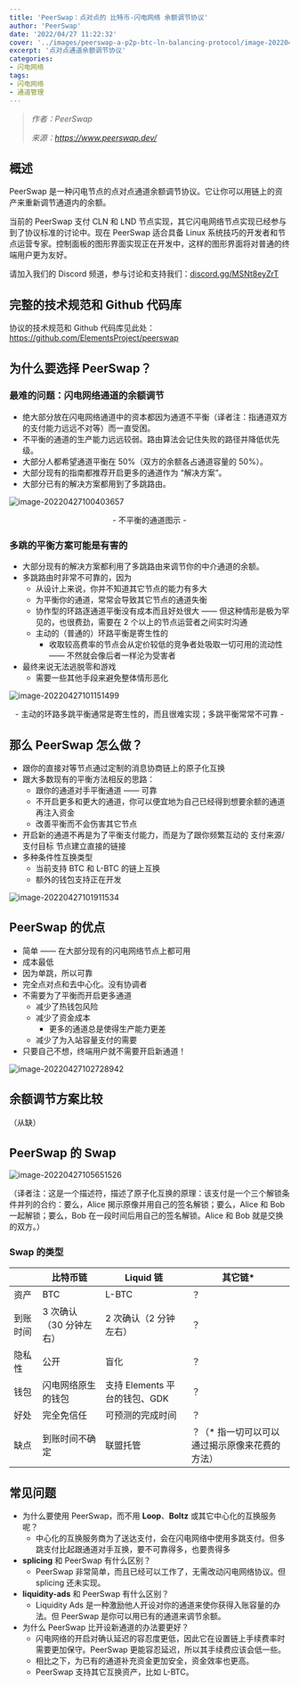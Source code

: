 ```yaml
---
title: 'PeerSwap：点对点的 比特币-闪电网络 余额调节协议'
author: 'PeerSwap'
date: '2022/04/27 11:22:32'
cover: '../images/peerswap-a-p2p-btc-ln-balancing-protocol/image-20220427101911534.png'
excerpt: '点对点通道余额调节协议'
categories:
- 闪电网络
tags:
- 闪电网络
- 通道管理
---
```



> *作者：PeerSwap*
> 
> *来源：<https://www.peerswap.dev/>*



## 概述

PeerSwap 是一种闪电节点的点对点通道余额调节协议。它让你可以用链上的资产来重新调节通道内的余额。

当前的 PeerSwap 支付 CLN 和 LND 节点实现，其它闪电网络节点实现已经参与到了协议标准的讨论中。现在 PeerSwap 适合具备 Linux 系统技巧的开发者和节点运营专家。控制面板的图形界面实现正在开发中，这样的图形界面将对普通的终端用户更为友好。

请加入我们的 Discord 频道，参与讨论和支持我们：[discord.gg/MSNt8eyZrT](https://www.google.com/url?q=https%3A%2F%2Fdiscord.gg%2FMSNt8eyZrT&sa=D&sntz=1&usg=AOvVaw3_mhSSxd-qa3Aq3xXs60EF)

## 完整的技术规范和 Github 代码库

协议的技术规范和 Github 代码库见此处：https://github.com/ElementsProject/peerswap

## 为什么要选择 PeerSwap？

### 最难的问题：闪电网络通道的余额调节

- 绝大部分放在闪电网络通道中的资本都因为通道不平衡（译者注：指通道双方的支付能力远远不对等）而一直受困。
- 不平衡的通道的生产能力远远较弱。路由算法会记住失败的路径并降低优先级。
- 大部分人都希望通道平衡在 50%（双方的余额各占通道容量的 50%）。
- 大部分现有的指南都推荐开启更多的通道作为 “解决方案”。
- 大部分已有的解决方案都用到了多跳路由。

![image-20220427100403657](../images/peerswap-a-p2p-btc-ln-balancing-protocol/image-20220427100403657.png)

<p style="text-align:center">- 不平衡的通道图示 -</p>


### 多跳的平衡方案可能是有害的

- 大部分现有的解决方案都利用了多跳路由来调节你的中介通道的余额。
- 多跳路由时非常不可靠的，因为
  - 从设计上来说，你并不知道其它节点的能力有多大
  - 为平衡你的通道，常常会导致其它节点的通道失衡
  - 协作型的环路逐通道平衡没有成本而且好处很大 —— 但这种情形是极为罕见的，也很费劲，需要在 2 个以上的节点运营者之间实时沟通
  - 主动的（普通的）环路平衡是寄生性的
    - 收取较高费率的节点会从定价较低的竞争者处吸取一切可用的流动性 —— 不然就会像后者一样沦为受害者
- 最终来说无法逃脱零和游戏
  - 需要一些其他手段来避免整体情形恶化

![image-20220427101151499](../images/peerswap-a-p2p-btc-ln-balancing-protocol/image-20220427101151499.png)

<p style="text-align:center">- 主动的环路多跳平衡通常是寄生性的，而且很难实现；多跳平衡常常不可靠 -</p>


## 那么 PeerSwap 怎么做？

- 跟你的直接对等节点通过定制的消息协商链上的原子化互换
- 跟大多数现有的平衡方法相反的思路：
  - 跟你的通道对手平衡通道 —— 可靠
  - 不开启更多和更大的通道，你可以便宜地为自己已经得到想要余额的通道再注入资金
  - 改善平衡而不会伤害其它节点
- 开启新的通道不再是为了平衡支付能力，而是为了跟你频繁互动的 支付来源/支付目标 节点建立直接的链接
- 多种条件性互换类型
  - 当前支持 BTC 和 L-BTC 的链上互换
  - 额外的钱包支持正在开发

![image-20220427101911534](../images/peerswap-a-p2p-btc-ln-balancing-protocol/image-20220427101911534.png)

## PeerSwap 的优点

- 简单 —— 在大部分现有的闪电网络节点上都可用
- 成本最低
- 因为单跳，所以可靠
- 完全点对点和去中心化。没有协调者
- 不需要为了平衡而开启更多通道
  - 减少了热钱包风险
  - 减少了资金成本
    - 更多的通道总是使得生产能力更差
  - 减少了为入站容量支付的需要
- 只要自己不想，终端用户就不需要开启新通道！

![image-20220427102728942](../images/peerswap-a-p2p-btc-ln-balancing-protocol/image-20220427102728942.png)

## 余额调节方案比较

（从缺）

## PeerSwap 的 Swap

![image-20220427105651526](../images/peerswap-a-p2p-btc-ln-balancing-protocol/image-20220427105651526.png)

（译者注：这是一个描述符，描述了原子化互换的原理：该支付是一个三个解锁条件并列的合约：要么，Alice 揭示原像并用自己的签名解锁；要么，Alice 和 Bob 一起解锁；要么，Bob 在一段时间后用自己的签名解锁。Alice 和 Bob 就是交换的双方。）

### Swap 的类型

|          | 比特币链                | Liquid 链                     | 其它链*                                        |
| -------- | ----------------------- | ----------------------------- | ---------------------------------------------- |
| 资产     | BTC                     | L-BTC                         | ？                                             |
| 到账时间 | 3 次确认（30 分钟左右） | 2 次确认（2 分钟左右）        | ？                                             |
| 隐私性   | 公开                    | 盲化                          | ？                                             |
| 钱包     | 闪电网络原生的钱包      | 支持 Elements 平台的钱包、GDK | ？                                             |
| 好处     | 完全免信任              | 可预测的完成时间              | ？                                             |
| 缺点     | 到账时间不确定          | 联盟托管                      | ？（* 指一切可以可以通过揭示原像来花费的方法） |

## 常见问题

- 为什么要使用 PeerSwap，而不用 **Loop**、**Boltz** 或其它中心化的互换服务呢？
  - 中心化的互换服务商为了送达支付，会在闪电网络中使用多跳支付。但多跳支付比起跟通道对手互换，要不可靠得多，也要贵得多
- **splicing** 和 PeerSwap 有什么区别？
  - PeerSwap 非常简单，而且已经可以工作了，无需改动闪电网络协议。但 splicing 还未实现。
- **liquidity-ads** 和 PeerSwap 有什么区别？
  - Liquidity Ads 是一种激励他人开设对你的通道来使你获得入账容量的办法。但 PeerSwap 是你可以用已有的通道来调节余额。
- 为什么 PeerSwap 比开设新通道的办法要更好？
  - 闪电网络的开启对确认延迟的容忍度更低，因此它在设置链上手续费率时需要更加保守。PeerSwap 更能容忍延迟，所以其手续费应该会低一些。
  - 相比之下，为已有的通道补充资金更加安全，资金效率也更高。
  - PeerSwap 支持其它互换资产，比如  L-BTC。